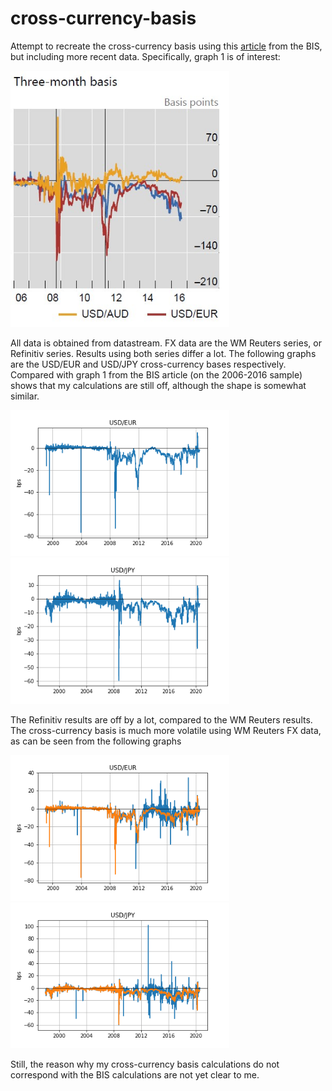 # cross-currency-basis

Attempt to recreate the cross-currency basis using this <a href='https://www.bis.org/publ/qtrpdf/r_qt1609e.htm'>article</a> from the BIS, but including more recent data. Specifically, graph 1 is of interest: 

<img src="images/graph1.jpg" width="350">

All data is obtained from datastream. FX data are the WM Reuters series, or Refinitiv series. Results using both series differ a lot. The following graphs are the USD/EUR and USD/JPY cross-currency bases respectively. Compared with graph 1 from the BIS article (on the 2006-2016 sample) shows that my calculations are still off, although the shape is somewhat similar. 

<img src="images/usdeur.png" width="350"><img src="images/usdjpy.png" width="350">

The Refinitiv results are off by a lot, compared to the WM Reuters results. The cross-currency basis is much more volatile using WM Reuters FX data, as can be seen from the following graphs

<img src="images/usdeur_comp.png" width="350"><img src="images/usdjpy_comp.png" width="350">

Still, the reason why my cross-currency basis calculations do not correspond with the BIS calculations are not yet clear to me. 

